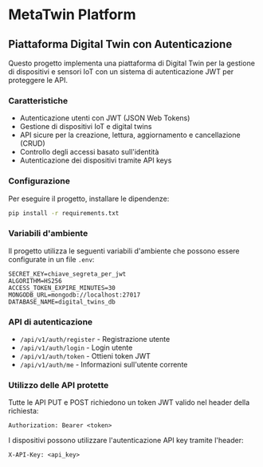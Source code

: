 # MetaTwin Platform

## Piattaforma Digital Twin con Autenticazione

Questo progetto implementa una piattaforma di Digital Twin per la gestione di dispositivi e sensori IoT con un sistema di autenticazione JWT per proteggere le API.

### Caratteristiche

- Autenticazione utenti con JWT (JSON Web Tokens)
- Gestione di dispositivi IoT e digital twins
- API sicure per la creazione, lettura, aggiornamento e cancellazione (CRUD)
- Controllo degli accessi basato sull'identità
- Autenticazione dei dispositivi tramite API keys

### Configurazione

Per eseguire il progetto, installare le dipendenze:

```bash
pip install -r requirements.txt
```

### Variabili d'ambiente

Il progetto utilizza le seguenti variabili d'ambiente che possono essere configurate in un file `.env`:

```
SECRET_KEY=chiave_segreta_per_jwt
ALGORITHM=HS256
ACCESS_TOKEN_EXPIRE_MINUTES=30
MONGODB_URL=mongodb://localhost:27017
DATABASE_NAME=digital_twins_db
```

### API di autenticazione

- `/api/v1/auth/register` - Registrazione utente
- `/api/v1/auth/login` - Login utente
- `/api/v1/auth/token` - Ottieni token JWT
- `/api/v1/auth/me` - Informazioni sull'utente corrente

### Utilizzo delle API protette

Tutte le API PUT e POST richiedono un token JWT valido nel header della richiesta:

```
Authorization: Bearer <token>
```

I dispositivi possono utilizzare l'autenticazione API key tramite l'header:

```
X-API-Key: <api_key>
```